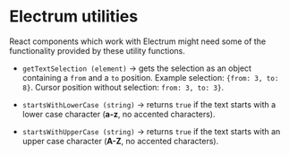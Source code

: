 # Electrum utilities

React components which work with Electrum might need some of the functionality
provided by these utility functions.

* `getTextSelection (element)` &rarr; gets the selection as an object containing
  a `from` and a `to` position. Example selection: `{from: 3, to: 8}`. Cursor
  position without selection: `from: 3, to: 3}`.

* `startsWithLowerCase (string)` &rarr; returns `true` if the text starts with a
  lower case character (**a-z**, no accented characters).

* `startsWithUpperCase (string)` &rarr; returns `true` if the text starts with an
  upper case character (**A-Z**, no accented characters).

